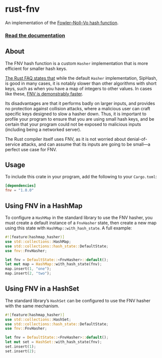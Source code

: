 # rust-fnv

An implementation of the [Fowler–Noll–Vo hash function](chongo).

### [Read the documentation](http://doc.servo.org/fnv/)


## About

The FNV hash function is a custom `Hasher` implementation that is more
efficient for smaller hash keys.

[The Rust FAQ states that](faq) while the default `Hasher` implementation,
SipHash, is good in many cases, it is notably slower than other algorithms
with short keys, such as when you have a map of integers to other values.
In cases like these, [FNV is demonstrably faster](graphs).

Its disadvantages are that it performs badly on larger inputs, and
provides no protection against collision attacks, where a malicious user
can craft specific keys designed to slow a hasher down. Thus, it is
important to profile your program to ensure that you are using small hash
keys, and be certain that your program could not be exposed to malicious
inputs (including being a networked server).

The Rust compiler itself uses FNV, as it is not worried about
denial-of-service attacks, and can assume that its inputs are going to be
small—a perfect use case for FNV.


## Usage

To include this crate in your program, add the following to your `Cargo.toml`:

```toml
[dependencies]
fnv = "1.0.0"
```


## Using FNV in a HashMap

To configure a `HashMap` in the standard library to use the FNV hasher, you
must create a default instance of a `FnvHasher` state, then create a new
map using this state with `HashMap::with_hash_state`. A full example:

```rust
#![feature(hashmap_hasher)]
use std::collections::HashMap;
use std::collections::hash_state::DefaultState;
use fnv::FnvHasher;

let fnv = DefaultState::<FnvHasher>::default();
let mut map = HashMap::with_hash_state(fnv);
map.insert(1, "one");
map.insert(2, "two");
```


## Using FNV in a HashSet

The standard library’s `HashSet` can be configured to use the FNV hasher
with the same mechanism.

```rust
#![feature(hashmap_hasher)]
use std::collections::HashSet;
use std::collections::hash_state::DefaultState;
use fnv::FnvHasher;

let fnv = DefaultState::<FnvHasher>::default();
let mut set = HashSet::with_hash_state(fnv);
set.insert(1);
set.insert(2);
```

[chongo]: http://www.isthe.com/chongo/tech/comp/fnv/index.html
[faq]: https://www.rust-lang.org/faq.html#why-are-rusts-hashmaps-slow
[graphs]: http://cglab.ca/~abeinges/blah/hash-rs/